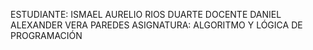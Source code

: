 ESTUDIANTE: ISMAEL AURELIO RIOS DUARTE 
DOCENTE DANIEL ALEXANDER VERA PAREDES
ASIGNATURA: ALGORITMO Y LÓGICA DE PROGRAMACIÓN 
